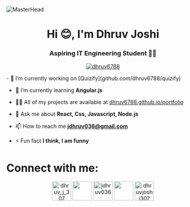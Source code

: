 ![MasterHead](https://user-images.githubusercontent.com/74038190/219923823-bf1ce878-c6b8-4faa-be07-93e6b1006521.gif)
<h1 align="center">Hi 😊, I'm Dhruv Joshi</h1>
<h3 align="center">Aspiring IT Engineering Student 👨‍💻</h3>
<p align="center"> <a href="https://github.com/ryo-ma/github-profile-trophy"><img src="https://github-profile-trophy.vercel.app/?username=dhruv6788" alt="dhruv6788" /></a> </p>
- 🔭 I’m currently working on [Quizify](github.com/dhruv6788/quizify)

- 🌱 I’m currently learning **Angular.js**

- 👨‍💻 All of my projects are available at [dhruv6788.github.io/portfolio](dhruv6788.github.io/portfolio)

- 💬 Ask me about **React, Css, Javascript, Node.js**

- 📫 How to reach me **jdhruv036@gmail.com**

- ⚡ Fun fact **I think, I am funny**
<h1 align="left">Connect with me:</h1>
<p align="center">
<a href="https://instagram.com/dhruv_j_307" target="blank"><img align="center" src="https://raw.githubusercontent.com/rahuldkjain/github-profile-readme-generator/master/src/images/icons/Social/instagram.svg" alt="dhruv_j_307" height="50" width="50" /></a>
<img align="center" src="https://img.freepik.com/free-photo/background_53876-32170.jpg?w=996&t=st=1705052513~exp=1705053113~hmac=35128b8a155c1a98bf169ff85c38dd8043adfa150962afa01dc212ec352c7b73" height="50" width="50"/>
<a href="https://twitter.com/jdhruv036" target="blank"><img align="center" src="https://raw.githubusercontent.com/rahuldkjain/github-profile-readme-generator/master/src/images/icons/Social/twitter.svg" alt="jdhruv036" height="50" width="50" /></a>
<img align="center" src="https://img.freepik.com/free-photo/background_53876-32170.jpg?w=996&t=st=1705052513~exp=1705053113~hmac=35128b8a155c1a98bf169ff85c38dd8043adfa150962afa01dc212ec352c7b73" height="50" width="50"/>
<a href="https://linkedin.com/in/dhruvjoshi307" target="blank"><img align="center" src="https://raw.githubusercontent.com/rahuldkjain/github-profile-readme-generator/master/src/images/icons/Social/linked-in-alt.svg" alt="dhruvjoshi307" height="50" width="50" /></a>
</p>
